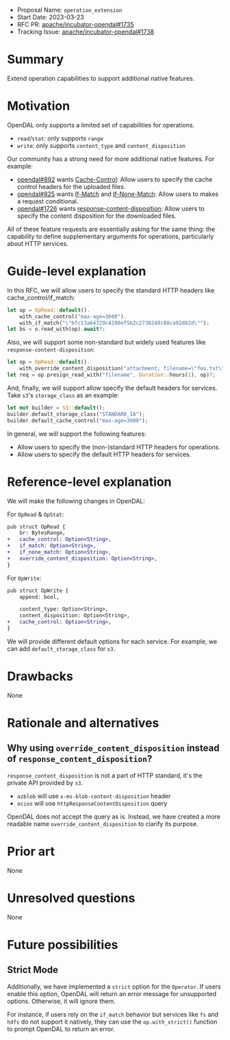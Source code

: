 - Proposal Name: `operation_extension`
- Start Date: 2023-03-23
- RFC PR: [apache/incubator-opendal#1735](https://github.com/apache/incubator-opendal/pull/1735)
- Tracking Issue: [apache/incubator-opendal#1738](https://github.com/apache/incubator-opendal/issues/1738)

# Summary

Extend operation capabilities to support additional native features.

# Motivation

OpenDAL only supports a limited set of capabilities for operations.

- `read`/`stat`: only supports `range`
- `write`: only supports `content_type` and `content_disposition`

Our community has a strong need for more additional native features. For example:

- [opendal#892](https://github.com/apache/incubator-opendal/issues/892) wants [Cache-Control](https://developer.mozilla.org/en-US/docs/Web/HTTP/Headers/Cache-Control): Allow users to specify the cache control headers for the uploaded files.
- [opendal#825](https://github.com/apache/incubator-opendal/issues/825) wants [If-Match](https://developer.mozilla.org/en-US/docs/Web/HTTP/Headers/If-Match) and [If-None-Match](https://developer.mozilla.org/en-US/docs/Web/HTTP/Headers/If-None-Match): Allow users to makes a request conditional.
- [opendal#1726](https://github.com/apache/incubator-opendal/issues/1726) wants [response-content-disposition](https://docs.aws.amazon.com/AmazonS3/latest/API/API_GetObject.html): Allow users to specify the content disposition for the downloaded files.

All of these feature requests are essentially asking for the same thing: the capability to define supplementary arguments for operations, particularly about HTTP services.

# Guide-level explanation

In this RFC, we will allow users to specify the standard HTTP headers like cache_control/if_match:

```rust
let op = OpRead::default().
    with_cache_control("max-age=3600").
    with_if_match("\"bfc13a64729c4290ef5b2c2730249c88ca92d82d\"");
let bs = o.read_with(op).await?;
```

Also, we will support some non-standard but widely used features like `response-content-disposition`:

```rust
let op = OpRead::default().
    with_override_content_disposition("attachment; filename=\"foo.txt\"");
let req = op.presign_read_with("filename", Duration::hours(1), op)?;
```

And, finally, we will support allow specify the default headers for services. Take `s3`'s `storage_class` as an example:

```rust
let mut builder = S3::default();
builder.default_storage_class("STANDARD_IA");
builder.default_cache_control("max-age=3600");
```

In general, we will support the following features:

- Allow users to specify the (non-)standard HTTP headers for operations.
- Allow users to specify the default HTTP headers for services.

# Reference-level explanation

We will make the following changes in OpenDAL:

For `OpRead` & `OpStat`:

```diff
pub struct OpRead {
    br: BytesRange,
+   cache_control: Option<String>,
+   if_match: Option<String>,
+   if_none_match: Option<String>,
+   override_content_disposition: Option<String>,
}
```

For `OpWrite`:

```diff
pub struct OpWrite {
    append: bool,

    content_type: Option<String>,
    content_disposition: Option<String>,
+   cache_control: Option<String>,
}
```

We will provide different default options for each service. For example, we can add `default_storage_class` for `s3`.


# Drawbacks

None

# Rationale and alternatives

## Why using `override_content_disposition` instead of `response_content_disposition`?

`response_content_disposition` is not a part of HTTP standard, it's the private API provided by `s3`.

- `azblob` will use `x-ms-blob-content-disposition` header
- `ocios` will use `httpResponseContentDisposition` query

OpenDAL does not accept the query as is. Instead, we have created a more readable name `override_content_disposition` to clarify its purpose.

# Prior art

None

# Unresolved questions

None

# Future possibilities

## Strict Mode

Additionally, we have implemented a `strict` option for the `Operator`. If users enable this option, OpenDAL will return an error message for unsupported options. Otherwise, it will ignore them.

For instance, if users rely on the `if_match` behavior but services like `fs` and `hdfs` do not support it natively, they can use the `op.with_strict()` function to prompt OpenDAL to return an error.
